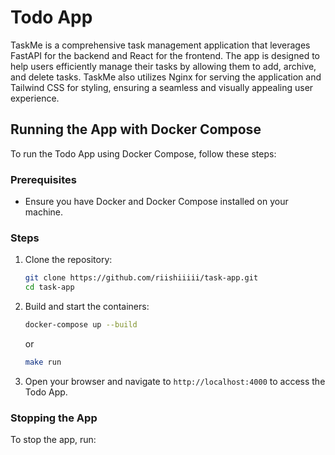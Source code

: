# Todo App

TaskMe is a comprehensive task management application that leverages FastAPI for the backend and React for the frontend. The app is designed to help users efficiently manage their tasks by allowing them to add, archive, and delete tasks. TaskMe also utilizes Nginx for serving the application and Tailwind CSS for styling, ensuring a seamless and visually appealing user experience.

## Running the App with Docker Compose

To run the Todo App using Docker Compose, follow these steps:

### Prerequisites

- Ensure you have Docker and Docker Compose installed on your machine.

### Steps

1. Clone the repository:

   ```bash
   git clone https://github.com/riishiiiii/task-app.git
   cd task-app
   ```

2. Build and start the containers:

   ```sh
   docker-compose up --build
   ```
   or
   ```sh
   make run
   ```

4. Open your browser and navigate to `http://localhost:4000` to access the Todo App.

### Stopping the App

To stop the app, run:


